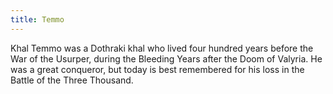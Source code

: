 ```yaml
---
title: Temmo
---
```


Khal Temmo was a Dothraki khal who lived four hundred years before the War of the Usurper, during the Bleeding Years after the Doom of Valyria. He was a great conqueror, but today is best remembered for his loss in the Battle of the Three Thousand.


